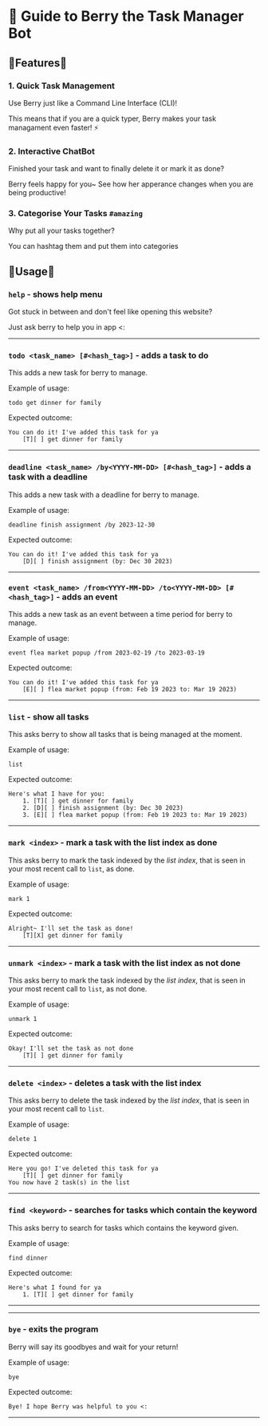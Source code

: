# 📖 Guide to Berry the Task Manager Bot

## 🍒Features🍒

### 1. Quick Task Management

<p> Use Berry just like a Command Line Interface (CLI)! </p>
<p> This means that if you are a quick typer, Berry makes your task managament even faster! ⚡️ </p>

### 2. Interactive ChatBot

<p> Finished your task and want to finally delete it or mark it as done?</p>

<p> Berry feels happy for you~ See how her apperance changes when you are being productive!</p>

### 3. Categorise Your Tasks `#amazing`

<p> Why put all your tasks together? </p>
You can hashtag them and put them into categories

## 🍒Usage🍒

### `help` - shows help menu

Got stuck in between and don't feel like opening this website?

Just ask berry to help you in app <:


---

### `todo <task_name> [#<hash_tag>]` - adds a task to do 

This adds a new task for berry to manage.

Example of usage: 

`todo get dinner for family`

Expected outcome:


```
You can do it! I've added this task for ya
    [T][ ] get dinner for family
```

---

### `deadline <task_name> /by<YYYY-MM-DD> [#<hash_tag>]` - adds a task with a deadline

This adds a new task with a deadline for berry to manage.

Example of usage:

`deadline finish assignment /by 2023-12-30`

Expected outcome:


```
You can do it! I've added this task for ya
    [D][ ] finish assignment (by: Dec 30 2023)
```

---

### `event <task_name> /from<YYYY-MM-DD> /to<YYYY-MM-DD> [#<hash_tag>]` - adds an event

This adds a new task as an event between a time period for berry to manage.

Example of usage:

`event flea market popup /from 2023-02-19 /to 2023-03-19`

Expected outcome:


```
You can do it! I've added this task for ya
    [E][ ] flea market popup (from: Feb 19 2023 to: Mar 19 2023)
```

---

### `list` - show all tasks

This asks berry to show all tasks that is being managed at the moment.

Example of usage:

`list`

Expected outcome:


```
Here's what I have for you:
    1. [T][ ] get dinner for family
    2. [D][ ] finish assignment (by: Dec 30 2023)
    3. [E][ ] flea market popup (from: Feb 19 2023 to: Mar 19 2023) 
```

---
### `mark <index>` - mark a task with the list index as done

This asks berry to mark the task indexed by the _list index_, that is seen in your most recent call to `list`, as done.

Example of usage:

`mark 1`

Expected outcome:


```
Alright~ I'll set the task as done!
    [T][X] get dinner for family
```

---
### `unmark <index>` - mark a task with the list index as not done

This asks berry to mark the task indexed by the _list index_, that is seen in your most recent call to `list`, as not done.

Example of usage:

`unmark 1`

Expected outcome:


```
Okay! I'll set the task as not done
    [T][ ] get dinner for family
```

---

### `delete <index>` - deletes a task with the list index

This asks berry to delete the task indexed by the _list index_, that is seen in your most recent call to `list`.

Example of usage:

`delete 1`

Expected outcome:

```
Here you go! I've deleted this task for ya
    [T][ ] get dinner for family
You now have 2 task(s) in the list
```

---
### `find <keyword>` - searches for tasks which contain the keyword

This asks berry to search for tasks which contains the keyword given.

Example of usage:

`find dinner`

Expected outcome:


```
Here's what I found for ya
    1. [T][ ] get dinner for family
```

---

---
### `bye` - exits the program

Berry will say its goodbyes and wait for your return!

Example of usage:

`bye`

Expected outcome:


```
Bye! I hope Berry was helpful to you <:
```

---



